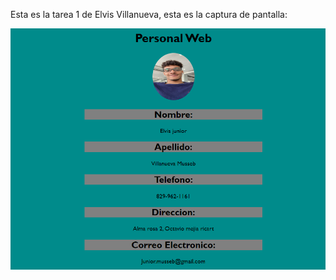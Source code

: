 Esta es la tarea 1 de Elvis Villanueva, esta es la captura de pantalla:

![Mi captura de pantalla](img/web.png)